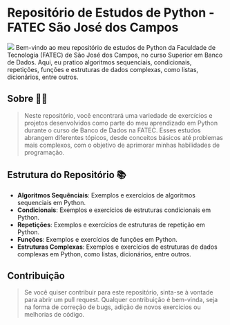 # Repositório de Estudos de Python - FATEC São José dos Campos

<img src=https://raw.githubusercontent.com/santosjhony12/Lista-de-Exercicios-Algoritmos/image/python%20-%20lEARNING.png />
Bem-vindo ao meu repositório de estudos de Python da Faculdade de Tecnologia (FATEC) de São José dos Campos, no curso Superior em Banco de Dados. Aqui, eu pratico algoritmos sequenciais, condicionais, repetições, funções e estruturas de dados complexas, como listas, dicionários, entre outros.

## Sobre 👨‍💻

> Neste repositório, você encontrará uma variedade de exercícios e projetos desenvolvidos como parte do meu aprendizado em Python durante o curso de Banco de Dados na FATEC. Esses estudos abrangem diferentes tópicos, desde conceitos básicos até problemas mais complexos, com o objetivo de aprimorar minhas habilidades de programação.

## Estrutura do Repositório 📚

- **Algoritmos Sequênciais**: Exemplos e exercícios de algoritmos sequenciais em Python.
- **Condicionais**: Exemplos e exercícios de estruturas condicionais em Python.
- **Repetições**: Exemplos e exercícios de estruturas de repetição em Python.
- **Funções**: Exemplos e exercícios de funções em Python.
- **Estruturas Complexas**: Exemplos e exercícios de estruturas de dados complexas em Python, como listas, dicionários, entre outros.

## Contribuição

> Se você quiser contribuir para este repositório, sinta-se à vontade para abrir um pull request. Qualquer contribuição é bem-vinda, seja na forma de correção de bugs, adição de novos exercícios ou melhorias de código.
